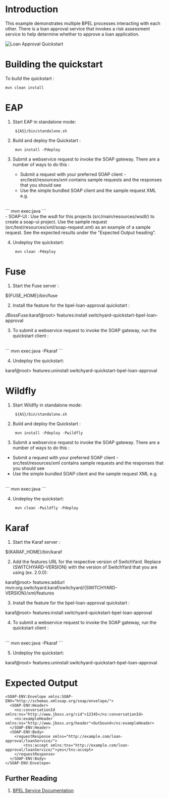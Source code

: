 Introduction
============

This example demonstrates multiple BPEL processes interacting with each other. 
There is a loan approval service that invokes a risk assessment service to help determine whether to 
approve a loan application.


![Loan Approval Quickstart](https://github.com/jboss-switchyard/quickstarts/raw/master/bpel-service/loan_approval/bpel-loan-approval.jpg)


Building the quickstart
======================

To build the quickstart :

```
mvn clean install
```


EAP
======================

1. Start EAP in standalone mode:

        ${AS}/bin/standalone.sh

2. Build and deploy the Quickstart :

        mvn install -Pdeploy

3. Submit a webservice request to invoke the SOAP gateway.  There are a
   number of ways to do this :
      - Submit a request with your preferred SOAP client - src/test/resources/xml contains sample requests 
        and the responses that you should see
      - Use the simple bundled SOAP client and the sample request XML e.g.
<br/>
```
        mvn exec:java
```
<br/>
      - SOAP-UI : Use the wsdl for this projects (src/main/resources/wsdl/) to create a soap-ui project.  Use the 
        sample request (src/test/resources/xml/soap-request.xml) as an example of a sample request.  See the expected results under the "Expected Output heading". 

4. Undeploy the quickstart:

        mvn clean -Pdeploy


Fuse
======================

1. Start the Fuse server :

${FUSE_HOME}/bin/fuse

2. Install the feature for the bpel-loan-approval quickstart :

JBossFuse:karaf@root> features:install switchyard-quickstart-bpel-loan-approval

3. To submit a webservice request to invoke the SOAP gateway, run the quickstart client :
<br/>
```
mvn exec:java -Pkaraf
```
<br/>

4. Undeploy the quickstart:

karaf@root> features:uninstall switchyard-quickstart-bpel-loan-approval


Wildfly
======================

1. Start Wildfly in standalone mode:

        ${AS}/bin/standalone.sh

2. Build and deploy the Quickstart :

        mvn install -Pdeploy -Pwildfly

3. Submit a webservice request to invoke the SOAP gateway.  There are a
number of ways to do this :
- Submit a request with your preferred SOAP client - src/test/resources/xml contains sample requests 
and the responses that you should see
- Use the simple bundled SOAP client and the sample request XML e.g.
<br/>
```
        mvn exec:java
```
<br/>

4. Undeploy the quickstart:
    
        mvn clean -Pwildfly -Pdeploy


Karaf
======================

1. Start the Karaf server :

${KARAF_HOME}/bin/karaf

2. Add the features URL for the respective version of SwitchYard.   Replace {SWITCHYARD-VERSION}
with the version of SwitchYard that you are using (ex. 2.0.0): 

karaf@root> features:addurl mvn:org.switchyard.karaf/switchyard/{SWITCHYARD-VERSION}/xml/features

3. Install the feature for the bpel-loan-approval quickstart :

karaf@root> features:install switchyard-quickstart-bpel-loan-approval

4. To submit a webservice request to invoke the SOAP gateway, run the quickstart client :
<br/>
```
mvn exec:java -Pkaraf
```
<br/>

5. Undeploy the quickstart:

karaf@root> features:uninstall switchyard-quickstart-bpel-loan-approval


Expected Output
===============

```
<SOAP-ENV:Envelope xmlns:SOAP-ENV="http://schemas.xmlsoap.org/soap/envelope/">
  <SOAP-ENV:Header>
    <ns:conversationId xmlns:ns="http://www.jboss.org/cid">12345</ns:conversationId>
    <ns:exampleHeader xmlns:ns="http://www.jboss.org/header">Outbound</ns:exampleHeader>
  </SOAP-ENV:Header>
  <SOAP-ENV:Body>
    <requestResponse xmlns="http://example.com/loan-approval/loanService/">
        <tns:accept xmlns:tns="http://example.com/loan-approval/loanService/">yes</tns:accept>
    </requestResponse>
  </SOAP-ENV:Body>
</SOAP-ENV:Envelope>
```



## Further Reading

1. [BPEL Service Documentation](https://docs.jboss.org/author/display/SWITCHYARD/BPEL)
